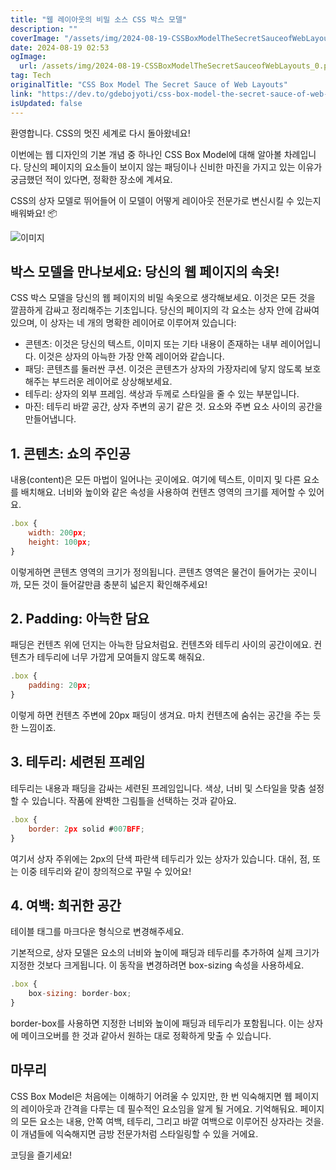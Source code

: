 ```yaml
---
title: "웹 레이아웃의 비밀 소스 CSS 박스 모델"
description: ""
coverImage: "/assets/img/2024-08-19-CSSBoxModelTheSecretSauceofWebLayouts_0.png"
date: 2024-08-19 02:53
ogImage: 
  url: /assets/img/2024-08-19-CSSBoxModelTheSecretSauceofWebLayouts_0.png
tag: Tech
originalTitle: "CSS Box Model The Secret Sauce of Web Layouts"
link: "https://dev.to/gdebojyoti/css-box-model-the-secret-sauce-of-web-layouts-1c17"
isUpdated: false
---
```



환영합니다. CSS의 멋진 세계로 다시 돌아왔네요!

이번에는 웹 디자인의 기본 개념 중 하나인 CSS Box Model에 대해 알아볼 차례입니다. 당신의 페이지의 요소들이 보이지 않는 패딩이나 신비한 마진을 가지고 있는 이유가 궁금했던 적이 있다면, 정확한 장소에 계셔요.

CSS의 상자 모델로 뛰어들어 이 모델이 어떻게 레이아웃 전문가로 변신시킬 수 있는지 배워봐요! 📦

![이미지](/assets/img/2024-08-19-CSSBoxModelTheSecretSauceofWebLayouts_0.png)

<!-- cozy-coder - 수평 -->
<ins class="adsbygoogle"
     style="display:block"
     data-ad-client="ca-pub-4877378276818686"
     data-ad-slot="1107185301"
     data-ad-format="auto"
     data-full-width-responsive="true"></ins>
<script>
     (adsbygoogle = window.adsbygoogle || []).push({});
</script>

## 박스 모델을 만나보세요: 당신의 웹 페이지의 속옷!

CSS 박스 모델을 당신의 웹 페이지의 비밀 속옷으로 생각해보세요. 이것은 모든 것을 깔끔하게 감싸고 정리해주는 기초입니다. 당신의 페이지의 각 요소는 상자 안에 감싸여 있으며, 이 상자는 네 개의 명확한 레이어로 이루어져 있습니다:

- 콘텐츠: 이것은 당신의 텍스트, 이미지 또는 기타 내용이 존재하는 내부 레이어입니다. 이것은 상자의 아늑한 가장 안쪽 레이어와 같습니다.
- 패딩: 콘텐츠를 둘러싼 쿠션. 이것은 콘텐츠가 상자의 가장자리에 닿지 않도록 보호해주는 부드러운 레이어로 상상해보세요.
- 테두리: 상자의 외부 프레임. 색상과 두께로 스타일을 줄 수 있는 부분입니다.
- 마진: 테두리 바깥 공간, 상자 주변의 공기 같은 것. 요소와 주변 요소 사이의 공간을 만들어냅니다.

## 1. 콘텐츠: 쇼의 주인공

<!-- cozy-coder - 수평 -->
<ins class="adsbygoogle"
     style="display:block"
     data-ad-client="ca-pub-4877378276818686"
     data-ad-slot="1107185301"
     data-ad-format="auto"
     data-full-width-responsive="true"></ins>
<script>
     (adsbygoogle = window.adsbygoogle || []).push({});
</script>

내용(content)은 모든 마법이 일어나는 곳이에요. 여기에 텍스트, 이미지 및 다른 요소를 배치해요. 너비와 높이와 같은 속성을 사용하여 컨텐츠 영역의 크기를 제어할 수 있어요.

```js
.box {
    width: 200px;
    height: 100px;
}
```

이렇게하면 콘텐츠 영역의 크기가 정의됩니다. 콘텐츠 영역은 물건이 들어가는 곳이니까, 모든 것이 들어갈만큼 충분히 넓은지 확인해주세요!

## 2. Padding: 아늑한 담요

<!-- cozy-coder - 수평 -->
<ins class="adsbygoogle"
     style="display:block"
     data-ad-client="ca-pub-4877378276818686"
     data-ad-slot="1107185301"
     data-ad-format="auto"
     data-full-width-responsive="true"></ins>
<script>
     (adsbygoogle = window.adsbygoogle || []).push({});
</script>

패딩은 컨텐츠 위에 던지는 아늑한 담요처럼요. 컨텐츠와 테두리 사이의 공간이에요. 컨텐츠가 테두리에 너무 가깝게 모여들지 않도록 해줘요.

```js
.box {
    padding: 20px;
}
```

이렇게 하면 컨텐츠 주변에 20px 패딩이 생겨요. 마치 컨텐츠에 숨쉬는 공간을 주는 듯한 느낌이죠.

## 3. 테두리: 세련된 프레임

<!-- cozy-coder - 수평 -->
<ins class="adsbygoogle"
     style="display:block"
     data-ad-client="ca-pub-4877378276818686"
     data-ad-slot="1107185301"
     data-ad-format="auto"
     data-full-width-responsive="true"></ins>
<script>
     (adsbygoogle = window.adsbygoogle || []).push({});
</script>

테두리는 내용과 패딩을 감싸는 세련된 프레임입니다. 색상, 너비 및 스타일을 맞춤 설정할 수 있습니다. 작품에 완벽한 그림틀을 선택하는 것과 같아요.

```js
.box {
    border: 2px solid #007BFF;
}
```

여기서 상자 주위에는 2px의 단색 파란색 테두리가 있는 상자가 있습니다. 대쉬, 점, 또는 이중 테두리와 같이 창의적으로 꾸밀 수 있어요!

## 4. 여백: 희귀한 공간

<!-- cozy-coder - 수평 -->
<ins class="adsbygoogle"
     style="display:block"
     data-ad-client="ca-pub-4877378276818686"
     data-ad-slot="1107185301"
     data-ad-format="auto"
     data-full-width-responsive="true"></ins>
<script>
     (adsbygoogle = window.adsbygoogle || []).push({});
</script>

테이블 태그를 마크다운 형식으로 변경해주세요.

<!-- cozy-coder - 수평 -->
<ins class="adsbygoogle"
     style="display:block"
     data-ad-client="ca-pub-4877378276818686"
     data-ad-slot="1107185301"
     data-ad-format="auto"
     data-full-width-responsive="true"></ins>
<script>
     (adsbygoogle = window.adsbygoogle || []).push({});
</script>

기본적으로, 상자 모델은 요소의 너비와 높이에 패딩과 테두리를 추가하여 실제 크기가 지정한 것보다 크게됩니다. 이 동작을 변경하려면 box-sizing 속성을 사용하세요.

```js
.box {
    box-sizing: border-box;
}
```

border-box를 사용하면 지정한 너비와 높이에 패딩과 테두리가 포함됩니다. 이는 상자에 메이크오버를 한 것과 같아서 원하는 대로 정확하게 맞출 수 있습니다.

## 마무리

<!-- cozy-coder - 수평 -->
<ins class="adsbygoogle"
     style="display:block"
     data-ad-client="ca-pub-4877378276818686"
     data-ad-slot="1107185301"
     data-ad-format="auto"
     data-full-width-responsive="true"></ins>
<script>
     (adsbygoogle = window.adsbygoogle || []).push({});
</script>

CSS Box Model은 처음에는 이해하기 어려울 수 있지만, 한 번 익숙해지면 웹 페이지의 레이아웃과 간격을 다루는 데 필수적인 요소임을 알게 될 거에요. 기억해둬요. 페이지의 모든 요소는 내용, 안쪽 여백, 테두리, 그리고 바깥 여백으로 이루어진 상자라는 것을. 이 개념들에 익숙해지면 금방 전문가처럼 스타일링할 수 있을 거에요.

코딩을 즐기세요!